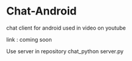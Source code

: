 # Chat-Android



chat client for android used in video on youtube

link : coming soon

Use server in repository chat_python server.py
